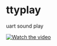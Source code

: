 # ttyplay
uart sound play

[![Watch the video]()](https://github.com/BHa2R00/ttyplay/blob/main/simplescreenrecorder-2025-08-15_20.02.34.mp4)
